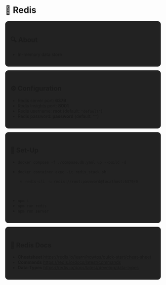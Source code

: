 # 🧠 Redis

<div style="background:#222222; border:1px solid #2a2a2a; border-radius:10px; padding:16px; margin:12px 0;">

## 🔍 About

- In-memory data store

</div>

<div style="background:#222222; border:1px solid #2a2a2a; border-radius:10px; padding:16px; margin:12px 0;">

## ⚙️ Configuration

- Redis server port: **6379**
- Redis Insights port: **8001**
- Redis username: **root** (default: `"default"`)
- Redis password: **password** (default: `""`)

</div>

<div style="background:#222222; border:1px solid #2a2a2a; border-radius:10px; padding:16px; margin:12px 0;">

## 🧩 Set-Up

- `docker compose -f ./compose.db.yaml up --build -d`
- `docker container exec -it redis_stack sh`

  - `redis-cli -u redis://root:password@localhost:6379/0`

<br>

- `npm i`
- `npm run redis`
- `npm run server`

</div>

<div style="background:#222222; border:1px solid #2a2a2a; border-radius:10px; padding:16px; margin:12px 0;">

## 📄 Redis Docs

- **Cheatsheet** <https://redis.io/learn/howtos/quick-start/cheat-sheet>
- **Commands** <https://redis.io/docs/latest/commands>
- **Data-Types** <https://redis.io/docs/latest/develop/data-types>

</div>
